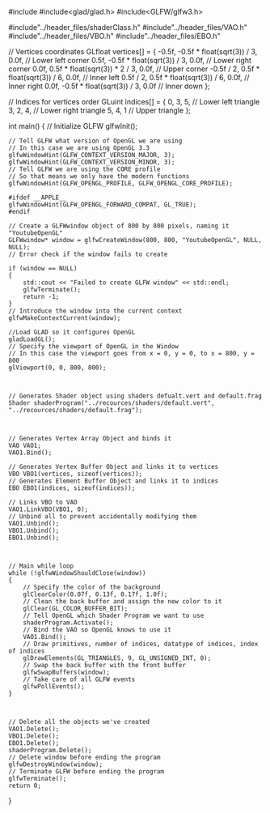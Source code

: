 #include<iostream>
#include<glad/glad.h>
#include<GLFW/glfw3.h>

#include"../header_files/shaderClass.h"
#include"../header_files/VAO.h"
#include"../header_files/VBO.h"
#include"../header_files/EBO.h"



// Vertices coordinates
GLfloat vertices[] =
{
	-0.5f, -0.5f * float(sqrt(3)) / 3, 0.0f, // Lower left corner
	0.5f, -0.5f * float(sqrt(3)) / 3, 0.0f, // Lower right corner
	0.0f, 0.5f * float(sqrt(3)) * 2 / 3, 0.0f, // Upper corner
	-0.5f / 2, 0.5f * float(sqrt(3)) / 6, 0.0f, // Inner left
	0.5f / 2, 0.5f * float(sqrt(3)) / 6, 0.0f, // Inner right
	0.0f, -0.5f * float(sqrt(3)) / 3, 0.0f // Inner down
};

// Indices for vertices order
GLuint indices[] =
{
	0, 3, 5, // Lower left triangle
	3, 2, 4, // Lower right triangle
	5, 4, 1 // Upper triangle
};



int main()
{
	// Initialize GLFW
	glfwInit();

	// Tell GLFW what version of OpenGL we are using 
	// In this case we are using OpenGL 3.3
	glfwWindowHint(GLFW_CONTEXT_VERSION_MAJOR, 3);
	glfwWindowHint(GLFW_CONTEXT_VERSION_MINOR, 3);
	// Tell GLFW we are using the CORE profile
	// So that means we only have the modern functions
	glfwWindowHint(GLFW_OPENGL_PROFILE, GLFW_OPENGL_CORE_PROFILE);
    
    #ifdef __APPLE__
    glfwWindowHint(GLFW_OPENGL_FORWARD_COMPAT, GL_TRUE);
    #endif
	
    // Create a GLFWwindow object of 800 by 800 pixels, naming it "YoutubeOpenGL"
	GLFWwindow* window = glfwCreateWindow(800, 800, "YoutubeOpenGL", NULL, NULL);
	// Error check if the window fails to create

	if (window == NULL)
	{
		std::cout << "Failed to create GLFW window" << std::endl;
		glfwTerminate();
		return -1;
	}
	// Introduce the window into the current context
	glfwMakeContextCurrent(window);

	//Load GLAD so it configures OpenGL
	gladLoadGL();
	// Specify the viewport of OpenGL in the Window
	// In this case the viewport goes from x = 0, y = 0, to x = 800, y = 800
	glViewport(0, 0, 800, 800);



	// Generates Shader object using shaders defualt.vert and default.frag
	Shader shaderProgram("../recources/shaders/default.vert", "../recources/shaders/default.frag");



	// Generates Vertex Array Object and binds it
	VAO VAO1;
	VAO1.Bind();

	// Generates Vertex Buffer Object and links it to vertices
	VBO VBO1(vertices, sizeof(vertices));
	// Generates Element Buffer Object and links it to indices
	EBO EBO1(indices, sizeof(indices));

	// Links VBO to VAO
	VAO1.LinkVBO(VBO1, 0);
	// Unbind all to prevent accidentally modifying them
	VAO1.Unbind();
	VBO1.Unbind();
	EBO1.Unbind();



	// Main while loop
	while (!glfwWindowShouldClose(window))
	{
		// Specify the color of the background
		glClearColor(0.07f, 0.13f, 0.17f, 1.0f);
		// Clean the back buffer and assign the new color to it
		glClear(GL_COLOR_BUFFER_BIT);
		// Tell OpenGL which Shader Program we want to use
		shaderProgram.Activate();
		// Bind the VAO so OpenGL knows to use it
		VAO1.Bind();
		// Draw primitives, number of indices, datatype of indices, index of indices
		glDrawElements(GL_TRIANGLES, 9, GL_UNSIGNED_INT, 0);
		// Swap the back buffer with the front buffer
		glfwSwapBuffers(window);
		// Take care of all GLFW events
		glfwPollEvents();
	}



	// Delete all the objects we've created
	VAO1.Delete();
	VBO1.Delete();
	EBO1.Delete();
	shaderProgram.Delete();
	// Delete window before ending the program
	glfwDestroyWindow(window);
	// Terminate GLFW before ending the program
	glfwTerminate();
	return 0;
}